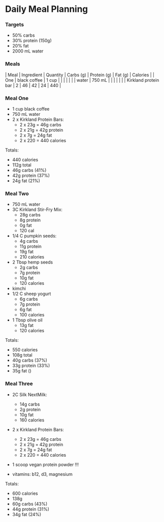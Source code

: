# Daily Meal Planning

### Targets

- 50% carbs
- 30% protein (150g)
- 20% fat
- 2000 mL water



### Meals

| Meal | Ingredient            | Quantity | Carbs (g) | Protein (g) | Fat (g) | Calories |
| One  | black coffee          | 1 cup    |           |             |         |          |
|      | water                 | 750 mL   |           |             |         |          |
|      | Kirkland protein bar  | 2        | 46        | 42          | 24      | 440      |






### Meal One

- 1 cup black coffee
- 750 mL water
- 2 x Kirkland Protein Bars:
  - 2 x 23g = 46g carbs
  - 2 x 21g = 42g protein
  - 2 x 7g = 24g fat
  - 2 x 220 = 440 calories

Totals:
- 440 calories
- 112g total
- 46g carbs (41%)
- 42g protein (37%)
- 24g fat (21%)


### Meal Two

- 750 mL water
- 3C Kirkland Stir-Fry Mix:
  - 28g carbs
  - 8g protein
  - 0g fat
  - 120 cal
- 1/4 C pumpkin seeds:
  - 4g carbs
  - 11g protein
  - 19g fat
  - 210 calories
- 2 Tbsp hemp seeds
  - 2g carbs
  - 7g protein
  - 10g fat
  - 120 calories
- kimchi
- 1/2 C sheep yogurt
  - 6g carbs
  - 7g protein
  - 6g fat
  - 100 calories
- 1 Tbsp olive oil
  - 13g fat
  - 120 calories


Totals:
- 550 calories
- 108g total
- 40g carbs (37%)
- 33g protein (33%)
- 35g fat ()



### Meal Three

- 2C Silk NextMilk:
  - 14g carbs
  - 2g protein
  - 10g fat
  - 160 calories
- 2 x Kirkland Protein Bars:
  - 2 x 23g = 46g carbs
  - 2 x 21g = 42g protein
  - 2 x 7g = 24g fat
  - 2 x 220 = 440 calories
- 1 scoop vegan protein powder !!!

- vitamins: b12, d3, magnesium


Totals:
- 600 calories
- 138g
- 60g carbs (43%)
- 44g protein (31%)
- 34g fat (24%)
